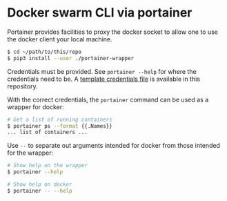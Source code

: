 # Docker swarm CLI via portainer

Portainer provides facilities to proxy the docker socket to allow one to use the
docker client your local machine.

```bash
$ cd ~/path/to/this/repo
$ pip3 install --user ./portainer-wrapper
```

Credentials must be provided. See ``portainer --help`` for where the credentials
need to be. A [template credentials
file](portainer-credentials.example.yaml) is available in this repository.

With the correct credentials, the ``portainer`` command can be used as a wrapper
for docker:

```bash
# Get a list of running containers
$ portainer ps --format {{.Names}}
... list of containers ...
```

Use ``--`` to separate out arguments intended for docker from those intended for
the wrapper:

```bash
# Show help on the wrapper
$ portainer --help

# Show help on docker
$ portainer -- --help
```
